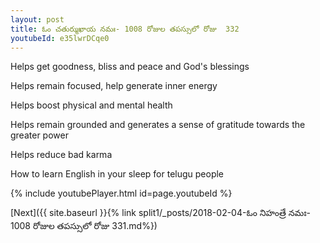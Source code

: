 ```yaml
---
layout: post
title: ఓం చతుర్ముఖాయ నమః- 1008 రోజుల తపస్సులో రోజు  332
youtubeId: e35lwrDCqe0
---
```

 
 
Helps get goodness, bliss and peace and God's blessings
 
Helps remain focused, help generate inner energy 
 
Helps boost physical and mental health 
 
Helps remain grounded and generates a sense of gratitude towards the greater power 
 
Helps reduce bad karma
 
How to learn English in your sleep for telugu people
 
 
 
 


{% include youtubePlayer.html id=page.youtubeId %}
 
[Next]({{ site.baseurl }}{% link split1/_posts/2018-02-04-ఓం నిహంత్రే నమః- 1008 రోజుల తపస్సులో రోజు  331.md%})
 
